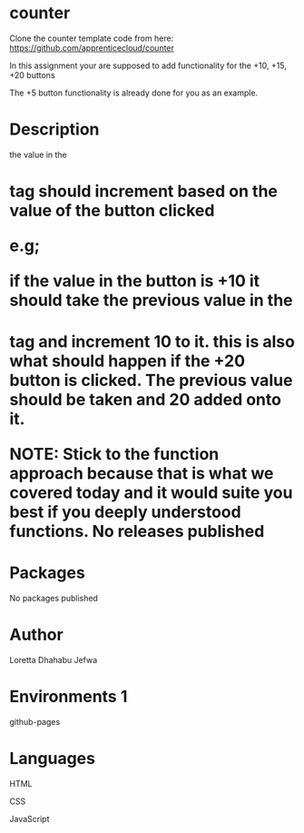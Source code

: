 # counter
Clone the counter template code from here: https://github.com/apprenticecloud/counter

In this assignment your are supposed to add functionality for the +10, +15, +20 buttons

The +5 button functionality is already done for you as an example.

# Description 

the value in the <h1> tag should increment based on the value of the button clicked

e.g;

if the value in the button is +10 it should take the previous value in the <h1> tag and increment 10 to it. this is also what should happen if the +20 button is clicked. The previous value should be taken and 20 added onto it.

NOTE: Stick to the function approach because that is what we covered today and it would suite you best if you deeply understood functions.
No releases published
# Packages
No packages published
# Author
Loretta Dhahabu Jefwa
# Environments 1
 github-pages 
# Languages
HTML

CSS

JavaScript